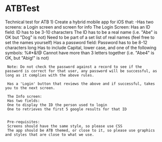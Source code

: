 # ATBTest
Technical test for ATB
     1) Create a hybrid mobile app for iOS that:
     -Has two screens: a Login screen and screen for info
     The Login Screen:
     Has an ID field:
     ID has to be 3-10 characters
     The ID has to be a real name (i.e. "Abe" is OK but "Dog" is not)
     Need to be part of a set list of real names (feel free to set the names yourself)
     Has a password field:
     Password has to be 8-12 characters long
     Has to include Capital, lower case, and one of the following symbols: %#*&!@
     Cannot have more than 3 letters together (i.e. "Abe4" is OK, but "Abig!" is not)
     
     Note: Do not check the password against a record to see if the password is correct for that user, any password will be successful, as long as it complies with the above rules.
     
     Has a 'Login' button that reviews the above and if successful, takes you to the next screen.
     
     The Info screen:
     Has two fields:
     One to display the ID the person used to login
     One to retrieves the first 5 google results for that ID
     
     
     Pre-requisites:
     Screens should have the same style, so please use CSS
     The app should be ATB themed, or close to it, so please use graphics and styles that are close to what we use.
